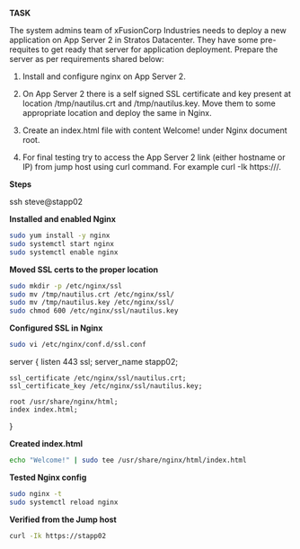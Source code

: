 **TASK**

The system admins team of xFusionCorp Industries needs to deploy a new application on App Server 2 in Stratos Datacenter. They have some pre-requites to get ready that server for application deployment. Prepare the server as per requirements shared below: 

1. Install and configure nginx on App Server 2. 

2. On App Server 2 there is a self signed SSL certificate and key present at location /tmp/nautilus.crt and /tmp/nautilus.key. Move them to some appropriate location and deploy the same in Nginx. 

3. Create an index.html file with content Welcome! under Nginx document root. 

4. For final testing try to access the App Server 2 link (either hostname or IP) from jump host using curl command. For example curl -Ik https://<app-server-ip>/.

**Steps**

ssh steve@stapp02

**Installed and enabled Nginx**

```bash
sudo yum install -y nginx
sudo systemctl start nginx
sudo systemctl enable nginx
```

**Moved SSL certs to the proper location**

```bash
sudo mkdir -p /etc/nginx/ssl
sudo mv /tmp/nautilus.crt /etc/nginx/ssl/
sudo mv /tmp/nautilus.key /etc/nginx/ssl/
sudo chmod 600 /etc/nginx/ssl/nautilus.key
```

**Configured SSL in Nginx**

```bash
sudo vi /etc/nginx/conf.d/ssl.conf
```

server {
    listen 443 ssl;
    server_name stapp02;

    ssl_certificate /etc/nginx/ssl/nautilus.crt;
    ssl_certificate_key /etc/nginx/ssl/nautilus.key;

    root /usr/share/nginx/html;
    index index.html;
}


**Created index.html**

```bash
echo "Welcome!" | sudo tee /usr/share/nginx/html/index.html
```

**Tested Nginx config**

```bash
sudo nginx -t
sudo systemctl reload nginx
```

**Verified from the Jump host**

```bash
curl -Ik https://stapp02
```
